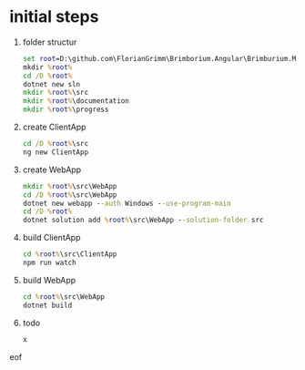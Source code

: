 # initial steps

1. folder structur

    ```cmd
    set root=D:\github.com\FlorianGrimm\Brimborium.Angular\Brimburium.Macro\
    mkdir %root%
    cd /D %root%
    dotnet new sln
    mkdir %root%\src
    mkdir %root%\documentation
    mkdir %root%\progress
    ```

2. create ClientApp

    ```cmd
    cd /D %root%\src
    ng new ClientApp
    ```

3. create WebApp

    ```cmd
    mkdir %root%\src\WebApp
    cd /D %root%\src\WebApp
    dotnet new webapp --auth Windows --use-program-main
    cd /D %root%
    dotnet solution add %root%\src\WebApp --solution-folder src
    ```

4. build ClientApp

    ```cmd
    cd %root%\src\ClientApp
    npm run watch
    ```

5. build WebApp

    ```cmd
    cd %root%\src\WebApp
    dotnet build
    ```

6. todo

    ```cmd
    x
    ```

eof